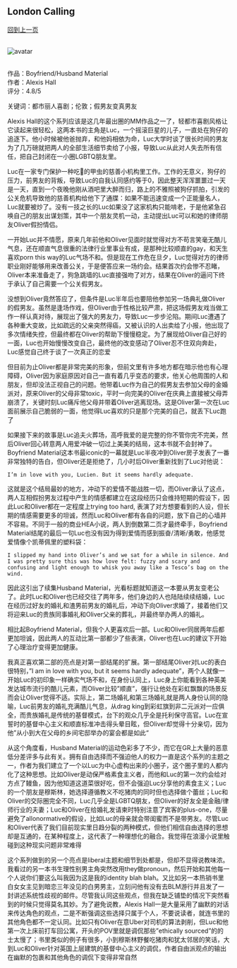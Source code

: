 ## London Calling
[回到上一页](https://boheme13.github.io/Reviews/)  &nbsp;&nbsp;<br><br>

![avatar](https://i.ebayimg.com/images/g/Qh4AAOSwMAxj90qe/s-l1600.jpg)
<br>
<br>

<style>
  code {
    white-space : pre-wrap !important;
    word-break: break-word;
  }
</style>

作品：Boyfriend/Husband Material<br>
作者：Alexis Hall<br>
评分：4.8/5<br>

关键词：都市丽人喜剧；伦敦；假男友变真男友

Alexis Hall的这个系列应该是这几年最出圈的MM作品之一了，轻都市喜剧风格让它读起来很轻松，这两本书的主角是Luc，一个摇滚巨星的儿子，一直处在狗仔的追逐下。他小时候被他爸抛弃，和他妈相依为命，Luc大学时谈了很长时间的男友为了几万磅就把两人的全部生活细节卖给了小报，导致Luc从此对人失去所有信任，把自己封闭在一小圈LGBTQ朋友里。

Luc在一家专门保护一种吃💩的甲虫的慈善小机构里工作。工作的无意义，狗仔的压力，前男友的背叛，导致Luc的自我认同感约等于0，因此整天浑浑噩噩过一天是一天，直到一个夜晚他刚从酒吧里大醉而归，路上的不雅照被狗仔抓拍，引发的公关危机导致他的慈善机构给他下了通牒：如果不能迅速变成一个正能量名人，Luc就要被炒了。没有一技之长的Luc如果没了这家机构只能啃老，于是他紧急召唤自己的朋友出谋划策，其中一个朋友灵机一动，主动提出Luc可以和她的律师朋友Oliver假扮情侣。

一开始Luc并不情愿，原来几年前他和Oliver见面时就觉得对方不苟言笑毫无酷儿气息，还在顺直气息很重的法律行业里事业有成，是那种比较顺直的gay，和天生喜欢porn this way的Luc气场不和。但是现在工作危在旦夕，Luc觉得对方的律师职业刚好能够用来改善公关，于是便答应来一场约会。结果首次约会惨不忍睹，Oliver本来准备走了，狗急跳墙的Luc直接强吻了对方，结果在Oliver的逼问下终于承认了自己需要一个公关假男友。

没想到Oliver竟然答应了，但条件是Luc半年后也要陪他参加另一场典礼做Oliver的假男友。虽然是逢场作戏，但Oliver由于性格比较严肃，把这场假男友戏当做工作一样认真对待，展现出了强大的男友力，导致Luc一步步沦陷。期间Luc遭遇了各种重大变故，比如疏远的父亲突然得癌，又被认识的人出卖给了小报，他出现了多次情绪失控，但最终都在Oliver的帮助下慢慢稳定。为了展现给Oliver自己好的一面，Luc也开始慢慢改变自己，最终他的改变感动了Oliver忍不住双向奔赴，Luc感觉自己终于谈了一次真正的恋爱

但目前为止Oliver都是非常完美的形象，但前文里有许多地方都在暗示他也有心理障碍，Oliver因为家庭原因对自己一直有着几乎变态的要求，他关心他周围的人和朋友，但却没法正视自己的问题。他带着Luc作为自己的假男友去参加父母的金婚派对，原来Oliver的父母非常toxic，平时一向完美的Oliver在庆典上直接被父母弄崩溃了，关键时刻Luc痛斥他父母并带着Oliver逃离现场。这是Oliver第一次在Luc面前展示自己脆弱的一面，他觉得Luc喜欢的只是那个完美的自己，就丢下Luc跑了

如果接下来的故事是Luc追夫火葬场，高呼我爱的是完整的你不管你完不完美，然后Oliver回心转意两人用爱冲破一切过上美美的结局，这本书就不会封神了。Boyfriend Material这本书最iconic的一幕就是Luc半夜冲到Oliver房子发表了一番非常独特的告白，但Oliver还是拒绝了，几小时后Oliver重新找到了Luc对他说：

```
I’m in love with you, Lucien. But it seems hardly adequate. 
```

这就是这个结局最妙的地方，冲动下的爱情不能战胜一切，而Oliver承认了这点，两人互相假扮男友过程中产生的情感都建立在这段经历只会维持短期的假设下，因此Luc和Oliver都在一定程度上trying too hard, 表演了对方想要看到的人设，但长期的情感需要更多的坦诚，然而Luc和Oliver都有各自的问题，放下自己的心墙并不容易。不同于一般的商业HEA小说，两人到倒数第二页才最终牵手，Boyfriend Material结尾的最后一句Luc也没有因为得到爱情而感到振奋/清晰/勇敢，他感觉爱情像个凯蒂佩里的塑料袋：

```
I slipped my hand into Oliver’s and we sat for a while in silence. And I was pretty sure this was how love felt: fuzzy and scary and confusing and light enough to whisk you away like a Tesco’s bag on the wind.
```

因此这引出了续集Husband Material，光看标题就知道这一本要从男友变老公了。此时Luc和Oliver也已经交往了两年多，他们身边的人也陆陆续续结婚，Luc在经历过好友的婚礼和渣男前男友的婚礼后，冲动下向Oliver求婚了，接着他们又将迎来Luc的贵族同事婚礼和Oliver父亲的葬礼，并最终举办两人的婚礼。

相比起Boyfriend Material，但我个人更喜欢后一部。Luc和Oliver同居两年后都更加坦诚，因此两人的互动比第一部都少了些表演，Oliver也在Luc的建议下开始了心理治疗变得更加健康。

我真正喜欢第二部的亮点是对第一部结尾的扩展。第一部结尾Oliver对Luc的表白很特别，”I am in love with you, but it seems hardly adequate”，两个人就像一开始Luc的初印象一样确实气场不和，在身份认同上，Luc身上你能看到各种英美发达城市流行的酷儿元素，而Oliver比较”顺直”，强行让他处在彩虹飘飘的场景反而会让Oliver觉得不适。实际上，第二场婚礼和第三场婚礼就是两人身份认同的隐喻，Luc前男友的婚礼充满酷儿气息，从drag king到彩虹旗到非二元派对一应俱全，而贵族婚礼是传统的基督模式，台下的观众几乎全是托利保守高官。Luc在宣誓时的基督中心主义和顺直标准冲击得头晕目眩，但Oliver却觉得十分亲切，因为他”从小到大在父母的乡间宅邸举办的宴会都是如此“

从这个角度看，Husband Material的运动色彩多了不少，而它在GR上大量的恶意低分差评多与此有关。拥有自由选择而不强迫他人的权力一直是这个系列的主题之一，作者为我们建立了一个以Luc为中心虚构出来的小圈子，这个圈子里的人都内化了这种思想。比如Oliver是动保严格素食主义者，而他和Luc的第一次约会给对方点了鳗鱼，因为他知道这道菜很好吃，但不会强迫Luc分享他的素食主义；Luc的一个朋友是穆斯林，她选择遵循教义不吃猪肉的同时但也选择做个蕾丝；Luc和Oliver的交际圈完全不同，Luc几乎全是LGBTQ朋友，但Oliver的好友全是金融/律师行业的夫妻；Luc和Oliver在给婚礼发请柬时特别注意了宾客的plus-one，尽量避免了allonormative的假设，比如Luc的母亲就会带闺蜜而不是带男友。尽管Luc和Oliver代表了我们目前现实里日趋分裂的两种模式，但他们相信自由选择的思想却是互通的，在某种程度上，这代表了一种理想化的融合。我觉得在浪漫小说里触碰到这种现实问题非常难得

这个系列做到的另一个亮点是liberal主题和细节到处都是，但却不显得说教味浓。我看过的另一本书生理性别男主角突然改用they做pronoun，然后开始和其他每一个人说你们要这么叫我因为这是我的identity blah blah。又比如另一本热销书里白女女主见到暗恋三年没见的白男男主，立刻问他有没有去BLM游行并且发了一封讲述系统性歧视的邮件。尽管我认同这些观点，但我在缺乏铺垫的情况下突然看到的时候只觉得莫名其妙。为了避免说教，Alexis Hall一是大量采用了幽默的对话来传达角色的观点，二是不断强调这些选择只属于个人，不要说读者，就连书里的其他角色都不一定认同。比如只有Oliver在意Uber对司机的算法剥削，但Luc和他第一次上床前打车回公寓，开头的POV里就是调侃那些”ethically sourced”的的士太慢了；书里类似的例子有很多，小到穆斯林野餐吃猪肉和犹太邻居的笑话，大到Luc和Oliver针对英国上层建筑的基督中心主义的调侃，作者自由派观点的输出在幽默的包裹和其他角色的调侃下变得非常自然

